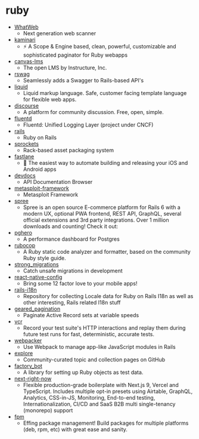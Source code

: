 # ruby
- [WhatWeb](https://github.com/urbanadventurer/WhatWeb)
  - Next generation web scanner
- [kaminari](https://github.com/kaminari/kaminari)
  - ⚡ A Scope & Engine based, clean, powerful, customizable and sophisticated paginator for Ruby webapps
- [canvas-lms](https://github.com/instructure/canvas-lms)
  - The open LMS by Instructure, Inc.
- [rswag](https://github.com/rswag/rswag)
  - Seamlessly adds a Swagger to Rails-based API's
- [liquid](https://github.com/Shopify/liquid)
  - Liquid markup language. Safe, customer facing template language for flexible web apps.
- [discourse](https://github.com/discourse/discourse)
  - A platform for community discussion. Free, open, simple.
- [fluentd](https://github.com/fluent/fluentd)
  - Fluentd: Unified Logging Layer (project under CNCF)
- [rails](https://github.com/rails/rails)
  - Ruby on Rails
- [sprockets](https://github.com/rails/sprockets)
  - Rack-based asset packaging system
- [fastlane](https://github.com/fastlane/fastlane)
  - 🚀 The easiest way to automate building and releasing your iOS and Android apps
- [devdocs](https://github.com/freeCodeCamp/devdocs)
  - API Documentation Browser
- [metasploit-framework](https://github.com/rapid7/metasploit-framework)
  - Metasploit Framework
- [spree](https://github.com/spree/spree)
  - Spree is an open source E-commerce platform for Rails 6 with a modern UX, optional PWA frontend, REST API, GraphQL, several official extensions and 3rd party integrations. Over 1 million downloads and counting! Check it out:
- [pghero](https://github.com/ankane/pghero)
  - A performance dashboard for Postgres
- [rubocop](https://github.com/rubocop-hq/rubocop)
  - A Ruby static code analyzer and formatter, based on the community Ruby style guide.
- [strong_migrations](https://github.com/ankane/strong_migrations)
  - Catch unsafe migrations in development
- [react-native-config](https://github.com/luggit/react-native-config)
  - Bring some 12 factor love to your mobile apps!
- [rails-i18n](https://github.com/svenfuchs/rails-i18n)
  - Repository for collecting Locale data for Ruby on Rails I18n as well as other interesting, Rails related I18n stuff
- [geared_pagination](https://github.com/basecamp/geared_pagination)
  - Paginate Active Record sets at variable speeds
- [vcr](https://github.com/vcr/vcr)
  - Record your test suite's HTTP interactions and replay them during future test runs for fast, deterministic, accurate tests.
- [webpacker](https://github.com/rails/webpacker)
  - Use Webpack to manage app-like JavaScript modules in Rails
- [explore](https://github.com/github/explore)
  - Community-curated topic and collection pages on GitHub
- [factory_bot](https://github.com/thoughtbot/factory_bot)
  - A library for setting up Ruby objects as test data.
- [next-right-now](https://github.com/UnlyEd/next-right-now)
  - Flexible production-grade boilerplate with Next.js 9, Vercel and TypeScript. Includes multiple opt-in presets using Airtable, GraphQL, Analytics, CSS-in-JS, Monitoring, End-to-end testing, Internationalization, CI/CD and SaaS B2B multi single-tenancy (monorepo) support
- [fpm](https://github.com/jordansissel/fpm)
  - Effing package management! Build packages for multiple platforms (deb, rpm, etc) with great ease and sanity.
